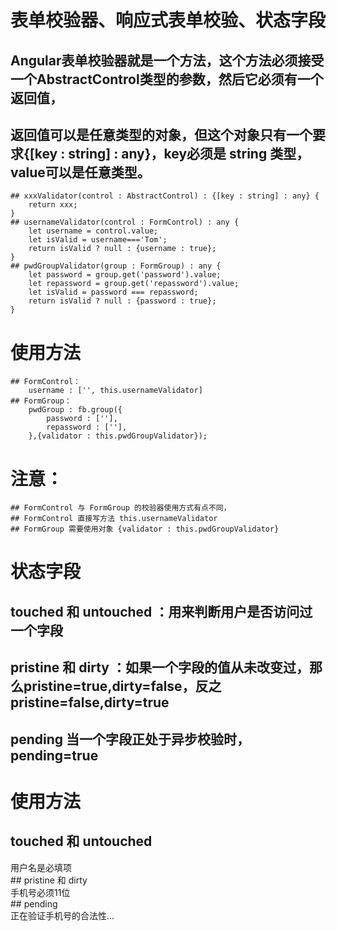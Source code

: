 # 表单校验器、响应式表单校验、状态字段
## Angular表单校验器就是一个方法，这个方法必须接受一个AbstractControl类型的参数，然后它必须有一个返回值，
## 返回值可以是任意类型的对象，但这个对象只有一个要求{[key : string] : any}，key必须是 string 类型，value可以是任意类型。
	## xxxValidator(control : AbstractControl) : {[key : string] : any} {
		return xxx;
	}
	## usernameValidator(control : FormControl) : any {
		let username = control.value;
		let isValid = username==='Tom';
		return isValid ? null : {username : true};
	}
	## pwdGroupValidator(group : FormGroup) : any {
		let password = group.get('password').value;
		let repassword = group.get('repassword').value;
		let isValid = password === repassword;
		return isValid ? null : {password : true};
	}
# 使用方法
	## FormControl：
		username : ['', this.usernameValidator]
	## FormGroup：
		pwdGroup : fb.group({
			password : [''],
			repassword : [''],
		},{validator : this.pwdGroupValidator});
# 注意：
	## FormControl 与 FormGroup 的校验器使用方式有点不同，
	## FormControl 直接写方法 this.usernameValidator
	## FormGroup 需要使用对象 {validator : this.pwdGroupValidator}
# 状态字段
## touched 和 untouched ：用来判断用户是否访问过一个字段
## pristine 和 dirty ：如果一个字段的值从未改变过，那么pristine=true,dirty=false，反之pristine=false,dirty=true
## pending 当一个字段正处于异步校验时，pending=true
# 使用方法
## touched 和 untouched
 <div [hidden]="formModel.get('username').valid && formModel.get('username').untouched">
 	<div [hidden]="!formModel.get('username').valid">用户名是必填项</div>
 </div>
## pristine 和 dirty
 <div [hidden]="formModel.get('phone').valid && formModel.get('phone').pristine">
 	<div [hidden]="!formModel.get('phone').valid" >手机号必须11位</div>
 </div>
## pending
 <div [hidden]="!formModel.get('phone').pending">
 	正在验证手机号的合法性...
 </div>